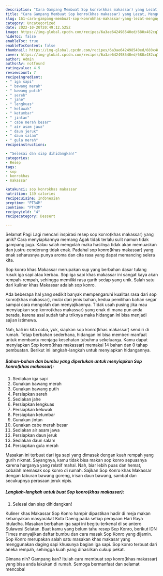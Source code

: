 ```yaml
---
description: "Cara Gampang Membuat Sop konro(khas makassar) yang Lezat, Mengugah Selera"
title: "Cara Gampang Membuat Sop konro(khas makassar) yang Lezat, Mengugah Selera"
slug: 161-cara-gampang-membuat-sop-konrokhas-makassar-yang-lezat-mengugah-selera
category: Uncategorized
date: 2022-10-20T20:49:12.525Z
image: https://img-global.cpcdn.com/recipes/6a3ae642498540ed/680x482cq70/sop-konrokhas-makassar-foto-resep-utama.jpg
hideToc: false
enableToc: true
enableTocContent: false
thumbnail: https://img-global.cpcdn.com/recipes/6a3ae642498540ed/680x482cq70/sop-konrokhas-makassar-foto-resep-utama.jpg
cover: https://img-global.cpcdn.com/recipes/6a3ae642498540ed/680x482cq70/sop-konrokhas-makassar-foto-resep-utama.jpg
author: Admin
authorAv: notfound
ratingvalue: 4.9
reviewcount: 7
recipeingredient:
- " iga sapi"
- " bawang merah"
- " bawang putih"
- " sereh"
- " jahe"
- " lengkuas"
- " keluwak"
- " ketumbar"
- " jintan"
- " cabe merah besar"
- " air asam jawa"
- " daun jeruk"
- " daun salam"
- " gula merah"
recipeinstructions:

- "Selesai dan siap dihidangkan!"
categories:
- Resep
tags:
- sop
- konrokhas
- makassar

katakunci: sop konrokhas makassar 
nutrition: 139 calories
recipecuisine: Indonesian
preptime: "PT34M"
cooktime: "PT43M"
recipeyield: "4"
recipecategory: Dessert

---
```



Selamat Pagi Lagi mencari inspirasi resep sop konro(khas makassar) yang unik? Cara menyiapkannya memang Agak tidak terlalu sulit namun tidak gampang juga. Kalau salah mengolah maka hasilnya tidak akan memuaskan dan justru cenderung tidak enak. Padahal sop konro(khas makassar) yang enak seharusnya punya aroma dan cita rasa yang dapat memancing selera kita.


Sop konro khas Makassar merupakan sup yang berbahan dasar tulang rusuk iga sapi atau kerbau. Sop iga sapi khas makassar ini sangat kaya akan rempah-rempah, sehingga memiliki rasa gurih sedap yang unik. Salah satu dari kuliner khas Makassar adalah sop konro.

Ada beberapa hal yang sedikit banyak mempengaruhi kualitas rasa dari sop konro(khas makassar), mulai dari jenis bahan, kedua pemilihan bahan segar sampai cara mengolah dan menyajikannya. Tidak usah pusing jika mau menyiapkan sop konro(khas makassar) yang enak di mana pun anda berada, karena asal sudah tahu triknya maka hidangan ini bisa menjadi sajian istimewa.


Nah, kali ini kita coba, yuk, siapkan sop konro(khas makassar) sendiri di rumah. Tetap berbahan sederhana, hidangan ini bisa memberi manfaat untuk membantu menjaga kesehatan tubuhmu sekeluarga. Kamu dapat menyiapkan Sop konro(khas makassar) memakai 14 bahan dan 0 tahap pembuatan. Berikut ini langkah-langkah untuk menyiapkan hidangannya.

<!--inarticleads1-->

##### Bahan-bahan dan bumbu yang diperlukan untuk menyiapkan Sop konro(khas makassar):

1. Sediakan  iga sapi
1. Gunakan  bawang merah
1. Gunakan  bawang putih
1. Persiapkan  sereh
1. Sediakan  jahe
1. Persiapkan  lengkuas
1. Persiapkan  keluwak
1. Persiapkan  ketumbar
1. Gunakan  jintan
1. Gunakan  cabe merah besar
1. Sediakan  air asam jawa
1. Persiapkan  daun jeruk
1. Sediakan  daun salam
1. Persiapkan  gula merah


Masakan ini terbuat dari iga sapi yang dimasak dengan kuah rempah yang gurih nikmat. Sayangnya, kamu tidak bisa makan sop konro sepuasnya karena harganya yang relatif mahal. Nah, biar lebih puas dan hemat, cobalah memasak sop konro di rumah. Sajikan Sop Konro khas Makassar dengan taburan bawang goreng, irisan daun bawang, sambal dan secukupnya perasaan jeruk nipis. 

<!--inarticleads2-->

##### Langkah-langkah untuk buat Sop konro(khas makassar):


1. Selesai dan siap dihidangkan!

Kuliner khas Makassar Sop Konro hampir dipastikan hadir di meja makan kebanyakan masyarakat Kota Daeng pada setiap perayaan Hari Raya Iduladha. Masakan berbahan iga sapi ini begitu terkenal di se antero Sulawesi Selatan. Buat kamu yang belum tahu resep Sop Konro, berikut IDN Times menyajikan daftar bumbu dan cara masak Sop Konro yang dijamin. Sop Konro merupakan salah satu masakan khas makasar yang menggunakan daging sapi khusunya bagian iga sapi. Sop konro terbuat dari aneka rempah, sehingga kuah yang dihasilkan cukup pekat. 

Gimana nih? Gampang kan? Itulah cara membuat sop konro(khas makassar) yang bisa anda lakukan di rumah. Semoga bermanfaat dan selamat mencoba!
